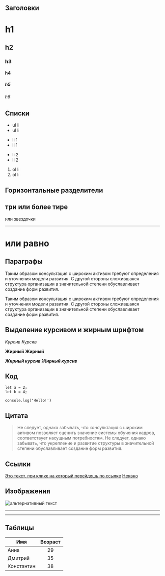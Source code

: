 ## Заголовки

# h1
## h2
### h3
#### h4
##### h5
###### h6

## Списки

* ul li
* ul li
 + li 1
 + li 1
  - li 2
  - li 2
  
  1. ol li
  2. ol li
 
 ## Горизонтальные разделители
 
 три или более тире
 ---
 
 или звездочки
 ****
 
 или равно
 =======
 
 ## Параграфы
 Таким образом консультация с широким активом требуют определения и уточнения модели развития. С другой стороны сложившаяся структура организации в значительной степени обуславливает создание форм развития.
 
 Таким образом консультация с широким активом требуют определения и уточнения модели развития. С другой стороны сложившаяся структура организации в значительной степени обуславливает создание форм развития.
 
 ## Выделение курсивом и жирным шрифтом
 *Курсив*
 _Курсив_
 
 **Жирный** 
 __Жирный__
 
 ***Жирный курсив***
 ___Жирный курсив___
 
 ## Код
 ```
 let a = 2;
 let b = 4;
 ```
 
 `console.log('Hello!')`
 
 ## Цитата
 >Не следует, однако забывать, что консультация с широким активом позволяет оценить значение системы обучения кадров, соответствует насущным потребностям. Не следует, однако забывать, что укрепление и развитие структуры в значительной степени обуславливает создание форм развития.
 
 ## Ссылки
 [Это текст, при клике на который перейдешь по ссылке](https://ydmitry.ru/blog/rukovodstvo-po-markdown-dlya-uproshcheniya-veb-razrabotki/)
 [Неявно][]
 
 ## Изображения
 ![альтернативный текст](https://cdn.pixabay.com/photo/2023/02/14/18/55/flowers-7790227_960_720.jpg "Подпись к картинке")
 
 *****
 [Неявно]:https://app.rs.school/
 *****
 
 ## Таблицы
 
 Имя           |  Возраст
 --------------|:---------:
 Анна          | 29
 Дмитрий       | 35
 Константин    | 38
               
 
 
 
 
 
 
 
 
 
 
 
 
 
 
 
 
 
 
 
 
